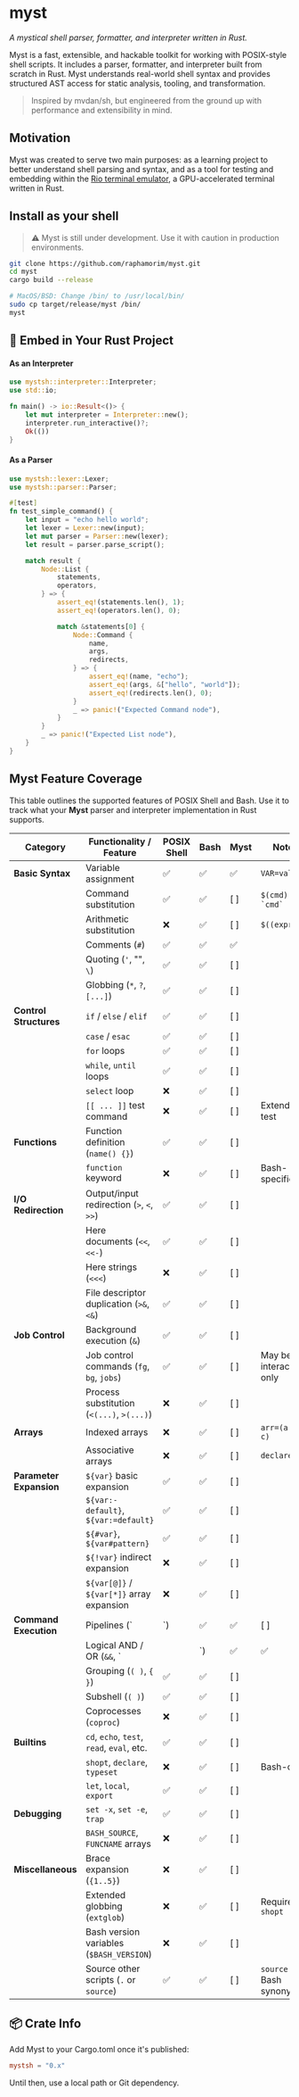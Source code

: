 # myst

*A mystical shell parser, formatter, and interpreter written in Rust.*

Myst is a fast, extensible, and hackable toolkit for working with POSIX-style shell scripts. It includes a parser, formatter, and interpreter built from scratch in Rust. Myst understands real-world shell syntax and provides structured AST access for static analysis, tooling, and transformation.

> Inspired by mvdan/sh, but engineered from the ground up with performance and extensibility in mind.

## Motivation

Myst was created to serve two main purposes: as a learning project to better understand shell parsing and syntax, and as a tool for testing and embedding within the [Rio terminal emulator](https://github.com/raphamorim/rio/), a GPU-accelerated terminal written in Rust.

## Install as your shell

> ⚠️ Myst is still under development. Use it with caution in production environments.

```bash
git clone https://github.com/raphamorim/myst.git
cd myst
cargo build --release

# MacOS/BSD: Change /bin/ to /usr/local/bin/
sudo cp target/release/myst /bin/
myst
```

## 🔌 Embed in Your Rust Project

#### As an Interpreter

```rust
use mystsh::interpreter::Interpreter;
use std::io;

fn main() -> io::Result<()> {
    let mut interpreter = Interpreter::new();
    interpreter.run_interactive()?;
    Ok(())
}
```

#### As a Parser

```rust
use mystsh::lexer::Lexer;
use mystsh::parser::Parser;

#[test]
fn test_simple_command() {
    let input = "echo hello world";
    let lexer = Lexer::new(input);
    let mut parser = Parser::new(lexer);
    let result = parser.parse_script();

    match result {
        Node::List {
            statements,
            operators,
        } => {
            assert_eq!(statements.len(), 1);
            assert_eq!(operators.len(), 0);

            match &statements[0] {
                Node::Command {
                    name,
                    args,
                    redirects,
                } => {
                    assert_eq!(name, "echo");
                    assert_eq!(args, &["hello", "world"]);
                    assert_eq!(redirects.len(), 0);
                }
                _ => panic!("Expected Command node"),
            }
        }
        _ => panic!("Expected List node"),
    }
}
```

## Myst Feature Coverage

This table outlines the supported features of POSIX Shell and Bash. Use it to track what your **Myst** parser and interpreter implementation in Rust supports.

| Category              | Functionality / Feature                         | POSIX Shell | Bash | Myst | Notes |
|-----------------------|--------------------------------------------------|-------------|------|------|-------|
| **Basic Syntax**      | Variable assignment                             | ✅          | ✅   | ✅  | `VAR=value` |
|                       | Command substitution                            | ✅          | ✅   | [ ]  | `$(cmd)` and `` `cmd` `` |
|                       | Arithmetic substitution                         | ❌          | ✅   | [ ]  | `$((expr))` |
|                       | Comments (`#`)                                  | ✅          | ✅   | ✅  | |
|                       | Quoting (`'`, "", `\`)                          | ✅          | ✅   | [ ]  | |
|                       | Globbing (`*`, `?`, `[...]`)                    | ✅          | ✅   | [ ]  | |
| **Control Structures**| `if` / `else` / `elif`                          | ✅          | ✅   | [ ]  | |
|                       | `case` / `esac`                                 | ✅          | ✅   | [ ]  | |
|                       | `for` loops                                     | ✅          | ✅   | [ ]  | |
|                       | `while`, `until` loops                          | ✅          | ✅   | [ ]  | |
|                       | `select` loop                                   | ❌          | ✅   | [ ]  | |
|                       | `[[ ... ]]` test command                        | ❌          | ✅   | [ ]  | Extended test |
| **Functions**         | Function definition (`name() {}`)               | ✅          | ✅   | [ ]  | |
|                       | `function` keyword                              | ❌          | ✅   | [ ]  | Bash-specific |
| **I/O Redirection**   | Output/input redirection (`>`, `<`, `>>`)       | ✅          | ✅   | [ ]  | |
|                       | Here documents (`<<`, `<<-`)                    | ✅          | ✅   | [ ]  | |
|                       | Here strings (`<<<`)                            | ❌          | ✅   | [ ]  | |
|                       | File descriptor duplication (`>&`, `<&`)        | ✅          | ✅   | [ ]  | |
| **Job Control**       | Background execution (`&`)                      | ✅          | ✅   | [ ]  | |
|                       | Job control commands (`fg`, `bg`, `jobs`)       | ✅          | ✅   | [ ]  | May be interactive-only |
|                       | Process substitution (`<(...)`, `>(...)`)       | ❌          | ✅   | [ ]  | |
| **Arrays**            | Indexed arrays                                  | ❌          | ✅   | [ ]  | `arr=(a b c)` |
|                       | Associative arrays                              | ❌          | ✅   | [ ]  | `declare -A` |
| **Parameter Expansion** | `${var}` basic expansion                    | ✅          | ✅   | [ ]  | |
|                       | `${var:-default}`, `${var:=default}`            | ✅          | ✅   | [ ]  | |
|                       | `${#var}`, `${var#pattern}`                     | ✅          | ✅   | [ ]  | |
|                       | `${!var}` indirect expansion                    | ❌          | ✅   | [ ]  | |
|                       | `${var[@]}` / `${var[*]}` array expansion       | ❌          | ✅   | [ ]  | |
| **Command Execution** | Pipelines (`|`)                                 | ✅          | ✅   | [ ]  | |
|                       | Logical AND / OR (`&&`, `||`)                   | ✅          | ✅   | [ ]  | |
|                       | Grouping (`( )`, `{ }`)                         | ✅          | ✅   | [ ]  | |
|                       | Subshell (`( )`)                                | ✅          | ✅   | [ ]  | |
|                       | Coprocesses (`coproc`)                          | ❌          | ✅   | [ ]  | |
| **Builtins**          | `cd`, `echo`, `test`, `read`, `eval`, etc.      | ✅          | ✅   | [ ]  | |
|                       | `shopt`, `declare`, `typeset`                   | ❌          | ✅   | [ ]  | Bash-only |
|                       | `let`, `local`, `export`                        | ✅          | ✅   | [ ]  | |
| **Debugging**         | `set -x`, `set -e`, `trap`                      | ✅          | ✅   | [ ]  | |
|                       | `BASH_SOURCE`, `FUNCNAME` arrays                | ❌          | ✅   | [ ]  | |
| **Miscellaneous**     | Brace expansion (`{1..5}`)                      | ❌          | ✅   | [ ]  | |
|                       | Extended globbing (`extglob`)                   | ❌          | ✅   | [ ]  | Requires `shopt` |
|                       | Bash version variables (`$BASH_VERSION`)        | ❌          | ✅   | [ ]  | |
|                       | Source other scripts (`.` or `source`)          | ✅          | ✅   | [ ]  | `source` is Bash synonym |


## 📦 Crate Info

Add Myst to your Cargo.toml once it's published:

```toml
mystsh = "0.x"
```
Until then, use a local path or Git dependency.